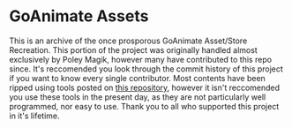 # GoAnimate Assets
This is an archive of the once prosporous GoAnimate Asset/Store Recreation. This portion of the project was originally handled almost exclusively by Poley Magik, however many have contributed to this repo since. It's reccomended you look through the commit history of this project if you want to know every single contributor. Most contents have been ripped using tools posted on [this repository](https://github.com/PoleyMagik/GoTools), however it isn't reccomended you use these tools in the present day, as they are not particularly well programmed, nor easy to use. Thank you to all who supported this project in it's lifetime.
